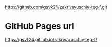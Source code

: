 https://github.com/gsvk24/zakrivayuschiy-teg-f.git

# GitHub Pages url

https://gsvk24.github.io/zakrivayuschiy-teg-f/
